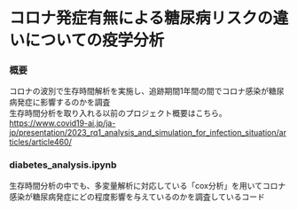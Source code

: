 # コロナ発症有無による糖尿病リスクの違いについての疫学分析
### 概要
コロナの波別で生存時間解析を実施し、追跡期間1年間の間でコロナ感染が糖尿病発症に影響するのかを調査  
生存時間分析を取り入れる以前のプロジェクト概要はこちら。  
https://www.covid19-ai.jp/ja-jp/presentation/2023_rq1_analysis_and_simulation_for_infection_situation/articles/article460/  

### diabetes_analysis.ipynb
生存時間分析の中でも、多変量解析に対応している「cox分析」を用いてコロナ感染が糖尿病発症にどの程度影響を与えているのかを調査しているコード

